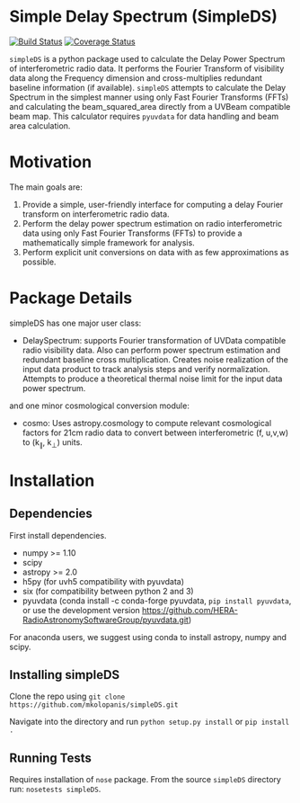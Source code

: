 # Simple Delay Spectrum (SimpleDS)

[![Build Status](https://travis-ci.org/mkolopanis/simpleDS.svg?branch=master)](https://travis-ci.org/mkolopanis/simpleDS)
[![Coverage Status](https://coveralls.io/repos/github/mkolopanis/simpleDS/badge.svg?branch=master)](https://coveralls.io/github/mkolopanis/simpleDS?branch=master)


`simpleDS` is a python package used to calculate the Delay Power Spectrum
of interferometric radio data. It performs the Fourier Transform of
visibility data along the Frequency dimension
and cross-multiplies redundant baseline information (if available).
`simpleDS` attempts to calculate the Delay Spectrum in the simplest manner
using only Fast Fourier Transforms (FFTs) and calculating the beam_squared_area
directly from a UVBeam compatible beam map.
This calculator requires `pyuvdata` for data handling and beam area calculation.

# Motivation
The main goals are:

1. Provide a simple, user-friendly interface for computing a delay Fourier transform on interferometric radio data.
2. Perform the delay power spectrum estimation on radio interferometric data using only Fast Fourier Transforms (FFTs) to provide a mathematically simple framework for analysis.
3. Perform explicit unit conversions on data with as few approximations as possible.

# Package Details
simpleDS has one major user class:

* DelaySpectrum: supports Fourier transformation of UVData compatible radio visibility data. Also can perform power spectrum estimation and redundant baseline cross multiplication. Creates noise realization of the input data product to track analysis steps and verify normalization. Attempts to produce a theoretical thermal noise limit for the input data power spectrum.

and one minor cosmological conversion module:

* cosmo: Uses astropy.cosmology to compute relevant cosmological factors for 21cm radio data to convert between interferometric (f, u,v,w) to (k<sub>&parallel;</sub>, k<sub>&perp;</sub>) units.

# Installation

## Dependencies
First install dependencies.

* numpy >= 1.10
* scipy
* astropy >= 2.0
* h5py (for uvh5 compatibility with pyuvdata)
* six (for compatibility between python 2 and 3)
* pyuvdata (conda install -c conda-forge pyuvdata, `pip install pyuvdata`, or use the development version  https://github.com/HERA-RadioAstronomySoftwareGroup/pyuvdata.git)

For anaconda users, we suggest using conda to install astropy, numpy and scipy.

## Installing simpleDS
Clone the repo using
`git clone https://github.com/mkolopanis/simpleDS.git`

Navigate into the directory and run `python setup.py install` or `pip install .`

## Running Tests
Requires installation of `nose` package.
From the source `simpleDS` directory run: `nosetests simpleDS`.
